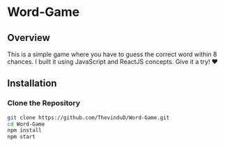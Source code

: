 # Word-Game

## Overview

This is a simple game where you have to guess the correct word within 8 chances. I built it using JavaScript and ReactJS concepts. Give it a try! ❤️

## Installation
### Clone the Repository
```bash
git clone https://github.com/ThevinduD/Word-Game.git
cd Word-Game
npm install
npm start
```
